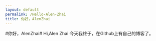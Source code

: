 ```yaml
---
layout: default
permalink: /Hello-Alen-Zhai
title: 你好，AlenZhai
---
```

#你好，AlenZhai#
Hi,Alen Zhai
今天我终于，在Github上有自己的博客了。

                            